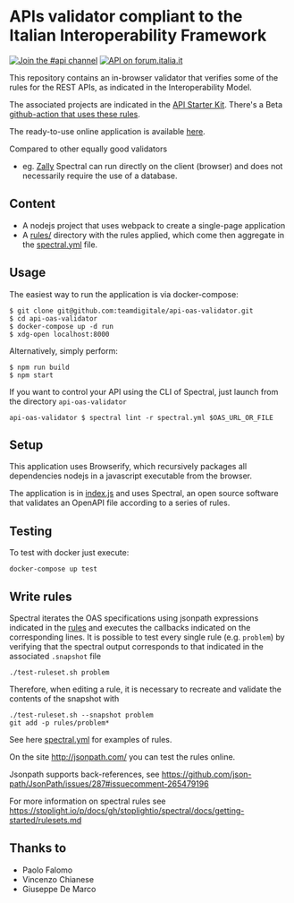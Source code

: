 # APIs validator compliant to the Italian Interoperability Framework

[![Join the #api channel](https://img.shields.io/badge/Slack-%23api-blue.svg?logo=slack)](https://developersitalia.slack.com/messages/CDKBYTG74)
[![API on forum.italia.it](https://img.shields.io/badge/Forum-interoperabilit%C3%A0-blue.svg)](https://forum.italia.it/c/piano-triennale/interoperabilita)

This repository contains an in-browser validator that verifies
some of the rules for the REST APIs, as indicated in the Interoperability Model.

The associated projects are indicated in the [API Starter Kit](https://github.com/teamdigitale/api-starter-kit).
There's a Beta [github-action that uses these rules](https://github.com/teamdigitale/api-oas-checker-action).

The ready-to-use online application is available [here](https://teamdigitale.github.io/api-oas-checker).

Compared to other equally good validators
- eg. [Zally](https://github.com/zalando/zally)
Spectral can run directly on the client (browser) and does not necessarily require the use of a database.

## Content

- A nodejs project that uses webpack to create a single-page application
- A [rules/](rules/) directory with the rules applied, which come
  then aggregate in the [spectral.yml](spectral.yml) file.
  
## Usage

The easiest way to run the application
is via docker-compose:
```
$ git clone git@github.com:teamdigitale/api-oas-validator.git
$ cd api-oas-validator
$ docker-compose up -d run
$ xdg-open localhost:8000
```

Alternatively, simply perform:
```
$ npm run build
$ npm start
```

If you want to control your API using the CLI
of Spectral, just launch from the directory `api-oas-validator`

```
api-oas-validator $ spectral lint -r spectral.yml $OAS_URL_OR_FILE
```

## Setup
This application uses Browserify,
which recursively packages all dependencies
 nodejs in a javascript executable from the browser.
 
The application is in [index.js](index.js) and uses
Spectral, an open source software that validates an OpenAPI file
  according to a series of rules.
  
## Testing

To test with docker just execute:
```
docker-compose up test
```

## Write rules

Spectral iterates the OAS specifications using jsonpath expressions
indicated in the [rules](rules/)
and executes the callbacks indicated on the corresponding lines.
It is possible to test every single rule (e.g. `problem`) by verifying
that the spectral output corresponds to that indicated in the associated `.snapshot` file

```
./test-ruleset.sh problem
```

Therefore, when editing a rule, it is necessary to recreate and validate the contents of the snapshot
with

```
./test-ruleset.sh --snapshot problem
git add -p rules/problem* 
```

See here [spectral.yml](spectral.yml) for examples of rules.

On the site http://jsonpath.com/ you can test the rules online.

Jsonpath supports back-references,
 see https://github.com/json-path/JsonPath/issues/287#issuecomment-265479196
 
For more information on spectral rules see https://stoplight.io/p/docs/gh/stoplightio/spectral/docs/getting-started/rulesets.md

## Thanks to

- Paolo Falomo
- Vincenzo Chianese
- Giuseppe De Marco
